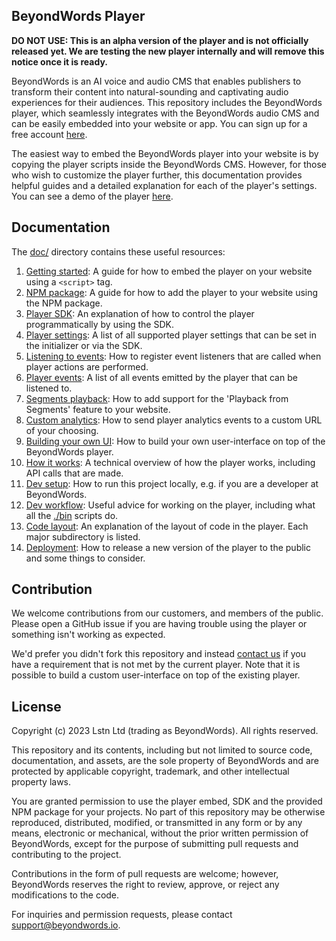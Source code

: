 ## BeyondWords Player

**DO NOT USE: This is an alpha version of the player and is not officially
released yet. We are testing the new player internally and will remove this
notice once it is ready.**

BeyondWords is an AI voice and audio CMS that enables publishers to transform
their content into natural-sounding and captivating audio experiences for their
audiences.  This repository includes the BeyondWords player, which seamlessly
integrates with the BeyondWords audio CMS and can be easily embedded into your
website or app. You can sign up for a free account
[here](https://dash.beyondwords.io/auth/signup).

The easiest way to embed the BeyondWords player into your website is by copying
the player scripts inside the BeyondWords CMS. However, for those who wish to
customize the player further, this documentation provides helpful guides and a
detailed explanation for each of the player's settings. You can see a demo of
the player
[here](https://beyondwords-io.github.io/playback-from-paragraphs-prototype/).

## Documentation

The [doc/](doc/) directory contains these useful resources:

1. [Getting started](./doc/getting-started.md): A guide for how
to embed the player on your website using a `<script>` tag.
2. [NPM package](./doc/npm-package.md): A guide for how to add the
player to your website using the NPM package.
3. [Player SDK](./doc/player-sdk.md): An explanation of how to control the
player programmatically by using the SDK.
4. [Player settings](./doc/player-settings.md): A list of all supported player
settings that can be set in the initializer or via the SDK.
5. [Listening to events](./doc/listening-to-events.md): How to register event
listeners that are called when player actions are performed.
6. [Player events](./doc/player-events.md): A list of all events emitted by
the player that can be listened to.
7. [Segments playback](./doc/segments-playback.md): How to add support for
the 'Playback from Segments' feature to your website.
8. [Custom analytics](./doc/custom-analytics.md): How to send player analytics
events to a custom URL of your choosing.
9. [Building your own UI](./doc/building-your-own-ui.md): How to build your own
user-interface on top of the BeyondWords player.
10. [How it works](./doc/how-it-works.md): A technical overview of how the
player works, including API calls that are made.
11. [Dev setup](./doc/dev-setup.md): How to run this project locally, e.g. if
you are a developer at BeyondWords.
12. [Dev workflow](./doc/dev-workflow.md): Useful advice for working on the
player, including what all the [./bin](bin/) scripts do.
13. [Code layout](./doc/code-layout.md): An explanation of the layout of code in
the player. Each major subdirectory is listed.
14. [Deployment](./doc/deployment.md): How to release a new version of the player
to the public and some things to consider.

## Contribution

We welcome contributions from our customers, and members of the public. Please
open a GitHub issue if you are having trouble using the player or something
isn't working as expected.

We'd prefer you didn't fork this repository and instead
[contact us](mailto:support@beyondwords.io) if you have a requirement that is
not met by the current player. Note that it is possible to build a custom
user-interface on top of the existing player.

## License

Copyright (c) 2023 Lstn Ltd (trading as BeyondWords). All rights reserved.

This repository and its contents, including but not limited to source code, documentation, and assets, are the sole property of BeyondWords and are protected by applicable copyright, trademark, and other intellectual property laws.

You are granted permission to use the player embed, SDK and the provided NPM package for your projects. No part of this repository may be otherwise reproduced, distributed, modified, or transmitted in any form or by any means, electronic or mechanical, without the prior written permission of BeyondWords, except for the purpose of submitting pull requests and contributing to the project.

Contributions in the form of pull requests are welcome; however, BeyondWords reserves the right to review, approve, or reject any modifications to the code.

For inquiries and permission requests, please contact support@beyondwords.io.